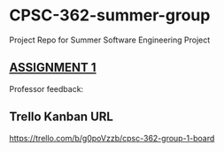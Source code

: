 # CPSC-362-summer-group
Project Repo for Summer Software Engineering Project

## [ASSIGNMENT 1](https://github.com/jlursenbach/CPSC-362-summer-group/blob/main/Assignment%201.md)
Professor feedback:





## Trello Kanban URL 
https://trello.com/b/g0poVzzb/cpsc-362-group-1-board

